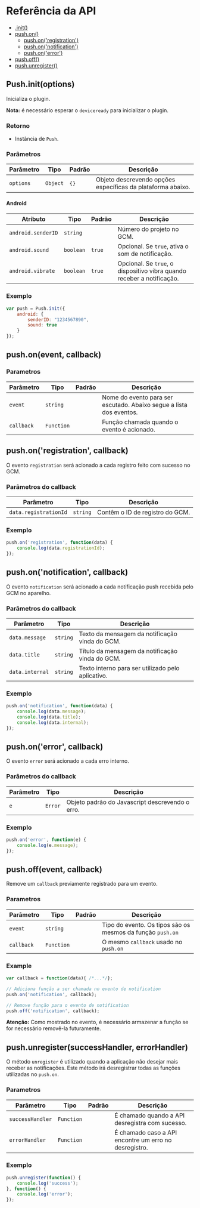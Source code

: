 # Referência da API

- [.init()](#pushinitoptions)
- [push.on()](#pushonevent-callback)
  - [push.on('registration')](#pushonregistration-callback)
  - [push.on('notification')](#pushonnotification-callback)
  - [push.on('error')](#pushonerror-callback)
- [push.off()](#pushoffevent-callback)
- [push.unregister()](#pushunregistersuccesshandler-errorhandler)

## Push.init(options)

Inicializa o plugin.

**Nota:** é necessário esperar o `deviceready` para inicializar o plugin.

### Retorno

- Instância de `Push`.

### Parâmetros

Parâmetro | Tipo | Padrão | Descrição
----------|------|---------|----------
`options` | `Object` | `{}` | Objeto descrevendo opções específicas da plataforma abaixo.

#### Android

Atributo | Tipo | Padrão | Descrição
---------|------|---------|----------
`android.senderID` | `string` | | Número do projeto no GCM.
`android.sound` | `boolean` | `true` | Opcional. Se `true`, ativa o som de notificação.
`android.vibrate` | `boolean` | `true` | Opcional. Se `true`, o dispositivo vibra quando receber a notificação.

### Exemplo

```javascript
var push = Push.init({
    android: {
        senderID: "1234567890",
        sound: true
    }
});
```

## push.on(event, callback)

### Parametros

Parâmetro | Tipo | Padrão | Descrição
----------|------|---------|----------
`event` | `string` | | Nome do evento para ser escutado. Abaixo segue a lista dos eventos.
`callback` | `Function` | | Função chamada quando o evento é acionado.

## push.on('registration', callback)

O evento `registration` será acionado a cada registro feito com sucesso no GCM.

### Parâmetros do callback

Parâmetro | Tipo | Descrição
----------|------|---------
`data.registrationId` | `string` | Contêm o ID de registro do GCM.

### Exemplo

```javascript
push.on('registration', function(data) {
	console.log(data.registrationId);
});
```

## push.on('notification', callback)

O evento `notification` será acionado a cada notificação push recebida pelo GCM no aparelho.

### Parâmetros do callback

Parâmetro | Tipo | Descrição
----------|------|---------
`data.message`| `string` | Texto da mensagem da notificação vinda do GCM.
`data.title` | `string` | Título da mensagem da notificação vinda do GCM.
`data.internal` | `string` | Texto interno para ser utilizado pelo aplicativo.

### Exemplo

```javascript
push.on('notification', function(data) {
	console.log(data.message);
	console.log(data.title);
	console.log(data.internal);
});
```
## push.on('error', callback)

O evento `error` será acionado a cada erro interno.

### Parâmetros do callback

Parâmetro | Tipo | Descrição
----------|------|---------
`e` | `Error` | Objeto padrão do Javascript descrevendo o erro.

### Exemplo

```javascript
push.on('error', function(e) {
	console.log(e.message);
});
```

## push.off(event, callback)

Remove um `callback` previamente registrado para um evento.

### Parametros

Parâmetro | Tipo | Padrão | Descrição
----------|------|--------|----------
`event` | `string` | | Tipo do evento. Os tipos são os mesmos da função `push.on`
`callback` | `Function` | | O mesmo `callback` usado no `push.on`

### Example

```javascript
var callback = function(data){ /*...*/};

// Adiciona função a ser chamada no evento de notification
push.on('notification', callback);

// Remove função para o evento de notification
push.off('notification', callback);
```

**Atenção:** Como mostrado no evento, é necessário armazenar a função se for necessário removê-la futuramente.

## push.unregister(successHandler, errorHandler)

O método `unregister` é utilizado quando a aplicação não desejar mais receber as notificações. Este método irá desregistrar todas as funções utilizadas no `push.on`.

### Parametros

Parâmetro | Tipo | Padrão | Descrição
----------|------|--------|----------
`successHandler` | `Function` | | É chamado quando a API desregistra com sucesso.
`errorHandler` | `Function` | | É chamado caso a API encontre um erro no desregistro.

### Exemplo

```javascript
push.unregister(function() {
	console.log('success');
}, function() {
	console.log('error');
});
```
